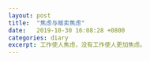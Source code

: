 ```yaml
---
layout: post
title:  "焦虑与贩卖焦虑"
date:   2019-10-30 16:08:28 +0800
categories: diary
excerpt: 工作使人焦虑，没有工作使人更加焦虑。
---
```



